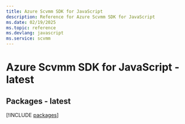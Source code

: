 ```yaml
---
title: Azure Scvmm SDK for JavaScript
description: Reference for Azure Scvmm SDK for JavaScript
ms.date: 02/19/2025
ms.topic: reference
ms.devlang: javascript
ms.service: scvmm
---
```

# Azure Scvmm SDK for JavaScript - latest
## Packages - latest
[!INCLUDE [packages](scvmm-index.md)]